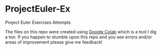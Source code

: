 # ProjectEuler-Ex
Project Euler Exercises Attempts

The files on this repo were created using [Google Colab](https://colab.research.google.com/) which is a tool I dig a ton. If you happen to stumble upon this repo and you see errors and/or areas of improvement please give me feedback!

